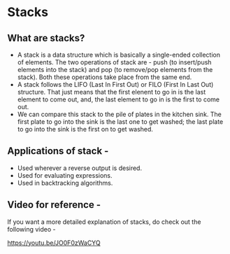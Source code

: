 # Stacks

## What are stacks?
- A stack is a data structure which is basically a single-ended collection of elements. The two operations of stack are - push (to insert/push elements into the stack) and pop (to remove/pop elements from the stack). Both these operations take place from the same end.
- A stack follows the LIFO (Last In First Out) or FILO (First In Last Out) structure. That just means that the first elenent to go in is the last element to come out, and, the last element to go in is the first to come out.
- We can compare this stack to the pile of plates in the kitchen sink. The first plate to go into the sink is the last one to get washed; the last plate to go into the sink is the first on to get washed.

## Applications of stack - 
- Used wherever a reverse output is desired.
- Used for evaluating expressions.
- Used in backtracking algorithms.

## Video for reference - 
If you want a more detailed explanation of stacks, do check out the following video - 

https://youtu.be/JO0F0zWaCYQ